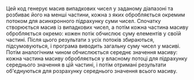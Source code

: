 Цей код генерує масив випадкових чисел у заданому діапазоні та розбиває його на менші частини, кожна з яких обробляється окремим потоком для асинхронного підрахунку суми чисел. Спочатку створюється масив із випадкових чисел, а потім кожна частина масиву обробляється окремо: кожен потік обчислює суму елементів у своїй частині. Після цього результати з усіх потоків збираються, підсумовуються, і програма виводить загальну суму чисел у масиві. Потім аналогічним чином обчислюється середнє значення масиву: кожна частина масиву обробляється у власному потоці для підрахунку середнього значення в цій частині, і потім отримані результати об'єднуються для розрахунку середнього значення всього масиву.
